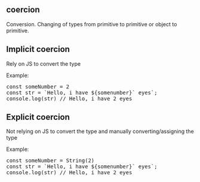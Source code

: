 ## coercion

Conversion. Changing of types from primitive to primitive or object to primitive.

## Implicit coercion

Rely on JS to convert the type

Example:

<pre>
const someNumber = 2
const str = `Hello, i have ${somenumber}` eyes`;
console.log(str) // Hello, i have 2 eyes
</pre>

## Explicit coercion

Not relying on JS to convert the type and manually converting/assigning the type

Example:

<pre>
const someNumber = String(2)
const str = `Hello, i have ${somenumber}` eyes`;
console.log(str) // Hello, i have 2 eyes
</pre>

